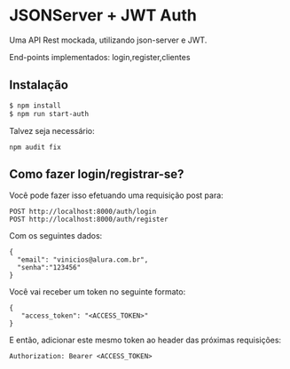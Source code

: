 # JSONServer + JWT Auth

Uma API Rest mockada, utilizando json-server e JWT.


End-points implementados: login,register,clientes

## Instalação

```bash
$ npm install
$ npm run start-auth
```

Talvez seja necessário:
```
npm audit fix
```

## Como fazer login/registrar-se?


Você pode fazer isso efetuando uma requisição post para:

```
POST http://localhost:8000/auth/login
POST http://localhost:8000/auth/register
```

Com os seguintes dados:


```
{
  "email": "vinicios@alura.com.br",
  "senha":"123456"
}
```

Você vai receber um token no seguinte formato:

```
{
   "access_token": "<ACCESS_TOKEN>"
}
```


E então, adicionar este mesmo token ao header das próximas requisições:

```
Authorization: Bearer <ACCESS_TOKEN>
```
